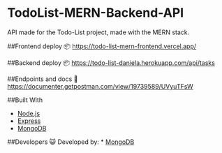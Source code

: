 # TodoList-MERN-Backend-API 
API made for the Todo-List project, made with the MERN stack.

##Frontend deploy 📦 
https://todo-list-mern-frontend.vercel.app/

##Backend deploy 📦
https://todo-list-daniela.herokuapp.com/api/tasks

##Endpoints and docs 🎯
https://documenter.getpostman.com/view/19739589/UVyuTFsW

##Built With 
* [Node.js](https://nodejs.org/es/)
* [Express](https://expressjs.com/es/)
* [MongoDB](https://www.mongodb.com/es)

##Developers :smiley_cat:
Developed by: * [MongoDB](https://github.com/DanielaTob)
